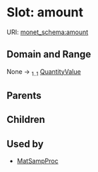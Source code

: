 
# Slot: amount




URI: [monet_schema:amount](http://example.com/monet_schema/amount)


## Domain and Range

None &#8594;  <sub>1..1</sub> [QuantityValue](QuantityValue.md)

## Parents


## Children


## Used by

 * [MatSampProc](MatSampProc.md)
